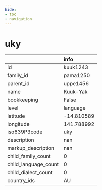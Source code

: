 ```yaml
---
hide:
- toc
- navigation
---
```

# uky
|                      | info       |
|:---------------------|:-----------|
| id                   | kuuk1243   |
| family_id            | pama1250   |
| parent_id            | uppe1456   |
| name                 | Kuuk-Yak   |
| bookkeeping          | False      |
| level                | language   |
| latitude             | -14.810589 |
| longitude            | 141.788992 |
| iso639P3code         | uky        |
| description          | nan        |
| markup_description   | nan        |
| child_family_count   | 0          |
| child_language_count | 0          |
| child_dialect_count  | 0          |
| country_ids          | AU         |